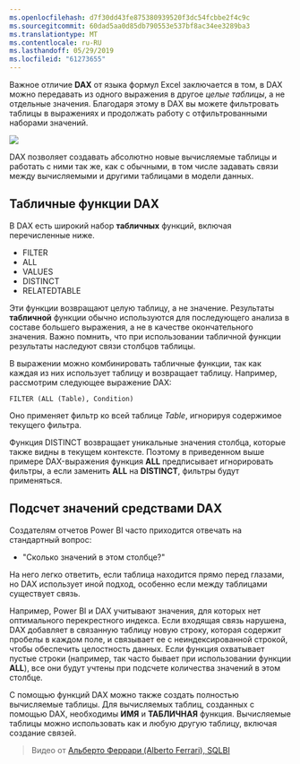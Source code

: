 ```yaml
---
ms.openlocfilehash: d7f30dd43fe875380939520f3dc54fcbbe2f4c9c
ms.sourcegitcommit: 60dad5aa0d85db790553e537bf8ac34ee3289ba3
ms.translationtype: MT
ms.contentlocale: ru-RU
ms.lasthandoff: 05/29/2019
ms.locfileid: "61273655"
---
```

Важное отличие **DAX** от языка формул Excel заключается в том, в DAX можно передавать из одного выражения в другое *целые таблицы*, а не отдельные значения. Благодаря этому в DAX вы можете фильтровать таблицы в выражениях и продолжать работу с отфильтрованными наборами значений.

![](media/7-6-dax-tables-and-filtering/dax-tables-filtering_1.png)

DAX позволяет создавать абсолютно новые вычисляемые таблицы и работать с ними так же, как с обычными, в том числе задавать связи между вычисляемыми и другими таблицами в модели данных.

## <a name="dax-table-functions"></a>Табличные функции DAX
В DAX есть широкий набор **табличных** функций, включая перечисленные ниже.

* FILTER
* ALL
* VALUES
* DISTINCT
* RELATEDTABLE

Эти функции возвращают целую таблицу, а не значение. Результаты **табличной** функции обычно используются для последующего анализа в составе большего выражения, а не в качестве окончательного значения. Важно помнить, что при использовании табличной функции результаты наследуют связи столбцов таблицы.

В выражении можно комбинировать табличные функции, так как каждая из них использует таблицу и возвращает таблицу. Например, рассмотрим следующее выражение DAX:

    FILTER (ALL (Table), Condition)

Оно применяет фильтр ко всей таблице *Table*, игнорируя содержимое текущего фильтра.

Функция DISTINCT возвращает уникальные значения столбца, которые также видны в текущем контексте. Поэтому в приведенном выше примере DAX-выражения функция **ALL** предписывает игнорировать фильтры, а если заменить **ALL** на **DISTINCT**, фильтры будут применяться.

## <a name="counting-values-with-dax"></a>Подсчет значений средствами DAX
Создателям отчетов Power BI часто приходится отвечать на стандартный вопрос:

* "Сколько значений в этом столбце?"

На него легко ответить, если таблица находится прямо перед глазами, но DAX использует иной подход, особенно если между таблицами существует связь.

Например, Power BI и DAX учитывают значения, для которых нет оптимального перекрестного индекса. Если входящая связь нарушена, DAX добавляет в связанную таблицу новую строку, которая содержит пробелы в каждом поле, и связывает ее с неиндексированной строкой, чтобы обеспечить целостность данных. Если функция охватывает пустые строки (например, так часто бывает при использовании функции **ALL**), все они будут учтены при подсчете количества значений в этом столбце.

С помощью функций DAX можно также создать полностью вычисляемые таблицы. Для вычисляемых таблиц, созданных с помощью DAX, необходимы **ИМЯ** и **ТАБЛИЧНАЯ** функция. Вычисляемые таблицы можно использовать как и любую другую таблицу, включая создание связей.

> Видео от [Альберто Феррари (Alberto Ferrari), SQLBI](http://www.sqlbi.com/learning-dax)
> 
> 

